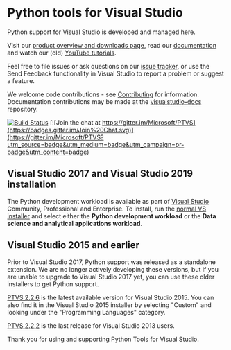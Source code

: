 # Python tools for Visual Studio

Python support for Visual Studio is developed and managed here.

Visit our [product overview and downloads page](https://aka.ms/PTVS), read our [documentation](https://aka.ms/PTVSDocs) and watch our (old) [YouTube tutorials](http://aka.ms/PTVSTutorial).

Feel free to file issues or ask questions on our [issue tracker](http://github.com/Microsoft/PTVS/issues), or use the Send Feedback functionality in Visual Studio to report a problem or suggest a feature.

We welcome code contributions - see [Contributing](https://github.com/Microsoft/PTVS/wiki/Contributing-to-PTVS) for information. Documentation contributions may be made at the [visualstudio-docs](https://github.com/Microsoft/visualstudio-docs/tree/master/docs/python) repository.

[![Build Status](https://devdiv.visualstudio.com/DevDiv/_apis/build/status/Python/PTVS-Build-Dev16?branchName=master)](https://devdiv.visualstudio.com/DevDiv/_build/latest?definitionId=14121&branchName=master)
[![Join the chat at https://gitter.im/Microsoft/PTVS](https://badges.gitter.im/Join%20Chat.svg)](https://gitter.im/Microsoft/PTVS?utm_source=badge&utm_medium=badge&utm_campaign=pr-badge&utm_content=badge)

## Visual Studio 2017 and Visual Studio 2019 installation

The Python development workload is available as part of [Visual Studio](https://aka.ms/PTVS) Community, Professional and Enterprise. To install, run the [normal VS installer](https://visualstudio.com/vs/downloads?wt.mc_id=github_microsoft_com) and select either the **Python development workload** or the **Data science and analytical applications workload**.

## Visual Studio 2015 and earlier

Prior to Visual Studio 2017, Python support was released as a standalone extension. We are no longer actively developing these versions, but if you are unable to upgrade to Visual Studio 2017 yet, you can use these older installers to get Python support.

[PTVS 2.2.6](https://github.com/Microsoft/PTVS/releases/v2.2.6) is the latest available version for Visual Studio 2015. You can also find it in the Visual Studio 2015 installer by selecting "Custom" and looking under the "Programming Languages" category.

[PTVS 2.2.2](https://github.com/Microsoft/PTVS/releases/v2.2.2) is the last release for Visual Studio 2013 users.


Thank you for using and supporting Python Tools for Visual Studio.
